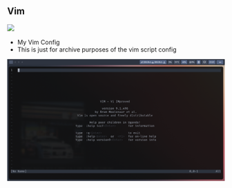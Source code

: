 ## Vim 
![](https://img.shields.io/badge/Vim-Script-informational?style=flat&logo=VIM&color=181717)

- My Vim Config 
- This is just for archive purposes of the vim script config 

<p align="center">
  <a href="/" target="_blank" rel="noreferrer"><img src="https://github.com/aayushx402/Linux-Background/blob/main/swappy-20240709-010143.png" alt="my banner"></a>
</p>


